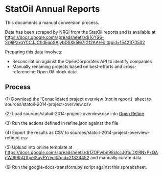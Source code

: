 # StatOil Annual Reports

This documents a manual conversion process.

Data has been scraped by NRGI from the StatOil reports and is available at https://docs.google.com/spreadsheets/d/16YS6-3r9iPzxqY0CJJChdEppSAjybDSXk5l67lGf2AA/edit#gid=1542370502

Preparing this data involves:

* Reconciliation against the OpenCorporates API to identify companies
* Manually renaming projects based on best-efforts and cross-referencing Open Oil block data


## Process

(1) Download the 'Consolidated project overview (not in report)' sheet to sources/statoil-2014-project-overview.csv

(2) Load sources/statoil-2014-project-overview.csv into [Open Refine](http://openrefine.org/)

(3) Run the actions defined in refine.json against the file

(4) Export the results as CSV to sources/statoil-2014-project-overview-refined.csv

(5) Upload into online template at https://docs.google.com/spreadsheets/d/1ZOPwbn98xlccJ01uDXIRNxPxQAnWJ99bQTtpelSuyEY/edit#gid=21324452 and manually curate data

(6) Run the google-docs-transform.py script against this spreadsheet. 





